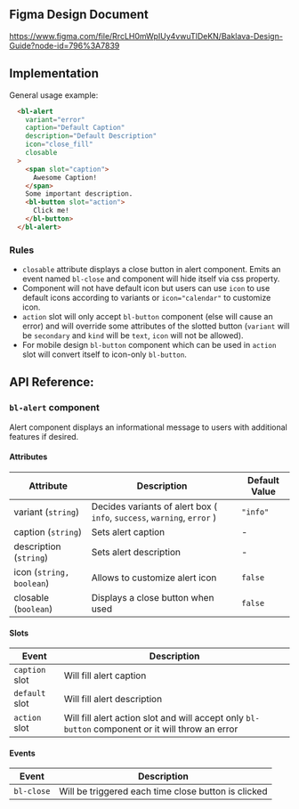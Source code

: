 ## Figma Design Document

https://www.figma.com/file/RrcLH0mWpIUy4vwuTlDeKN/Baklava-Design-Guide?node-id=796%3A7839

## Implementation

General usage example:

```html
  <bl-alert
    variant="error"
    caption="Default Caption"
    description="Default Description"
    icon="close_fill"
    closable
  >
    <span slot="caption">
      Awesome Caption!
    </span>
    Some important description.
    <bl-button slot="action">
      Click me!
    </bl-button>
  </bl-alert>
```

### Rules

* `closable` attribute displays a close button in alert component. Emits an event named `bl-close` and component will hide itself via css property.
* Component will not have default icon but users can use `icon` to use default icons according to variants or `icon="calendar"` to customize icon.
* `action` slot will only accept `bl-button` component (else will cause an error) and will override some attributes of the slotted button (`variant` will be `secondary` and `kind` will be `text`, `icon` will not be allowed).
* For mobile design `bl-button` component which can be used in `action` slot will convert itself to icon-only `bl-button`.

## API Reference:

### `bl-alert` component

Alert component displays an informational message to users with additional features if desired.

#### Attributes

| Attribute | Description | Default Value |
| --------------- | --------------- | --------------- |
| variant (`string`) | Decides variants of alert box ( `info`, `success`, `warning`, `error` )  | `"info"` |
| caption (`string`) | Sets alert caption  | - |
| description (`string`) | Sets alert description  | - |
| icon (`string, boolean`) | Allows to customize alert icon  | `false` |
| closable (`boolean`) | Displays a close button when used  | `false` |

#### Slots

| Event | Description |
| --------------- | --------------- |
| `caption` slot | Will fill alert caption |
| `default` slot | Will fill alert description |
| `action` slot | Will fill alert action slot and will accept only `bl-button` component or it will throw an error |

#### Events

| Event | Description |
| --------------- | --------------- |
| `bl-close` | Will be triggered each time close button is clicked |
